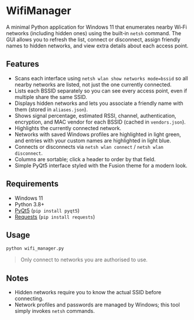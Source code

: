 # WifiManager

A minimal Python application for Windows 11 that enumerates nearby Wi‑Fi networks (including hidden ones) using the built‑in `netsh` command. The GUI allows you to refresh the list, connect or disconnect, assign friendly names to hidden networks, and view extra details about each access point.

## Features
* Scans each interface using `netsh wlan show networks mode=bssid` so all nearby networks are listed, not just the one currently connected.
* Lists each BSSID separately so you can see every access point, even if multiple share the same SSID.
* Displays hidden networks and lets you associate a friendly name with them (stored in `aliases.json`).
* Shows signal percentage, estimated RSSI, channel, authentication, encryption, and MAC vendor for each BSSID (cached in `vendors.json`).
* Highlights the currently connected network.
* Networks with saved Windows profiles are highlighted in light green, and entries with your custom names are highlighted in light blue.
* Connects or disconnects via `netsh wlan connect` / `netsh wlan disconnect`.
* Columns are sortable; click a header to order by that field.
* Simple PyQt5 interface styled with the Fusion theme for a modern look.

## Requirements
* Windows 11
* Python 3.8+
* [PyQt5](https://pypi.org/project/PyQt5/) (`pip install pyqt5`)
* [Requests](https://pypi.org/project/requests/) (`pip install requests`)

## Usage
```bash
python wifi_manager.py
```
> Only connect to networks you are authorised to use.

## Notes
* Hidden networks require you to know the actual SSID before connecting.
* Network profiles and passwords are managed by Windows; this tool simply invokes `netsh` commands.
